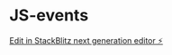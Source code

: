 # JS-events

[Edit in StackBlitz next generation editor ⚡️](https://stackblitz.com/~/github.com/Ashwanth2310/JS-events)